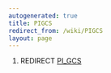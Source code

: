 ```yaml
---
autogenerated: true
title: PIGCS
redirect_from: /wiki/PIGCS
layout: page
---
```


1.  REDIRECT [PI\_GCS](PI_GCS)
